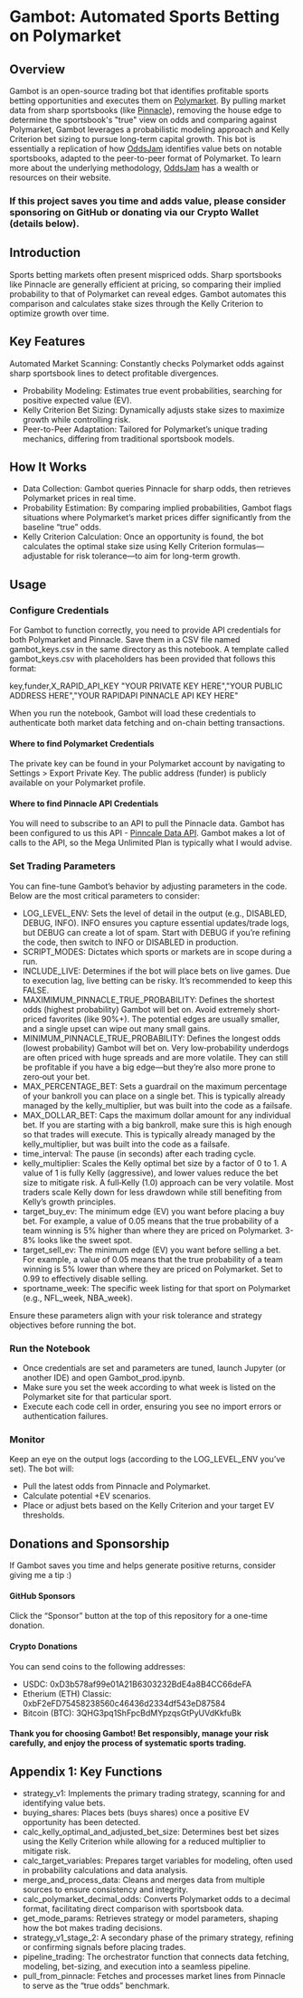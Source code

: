 # Gambot: Automated Sports Betting on Polymarket
## Overview
Gambot is an open-source trading bot that identifies profitable sports betting opportunities and executes them on [Polymarket](https://polymarket.com/). By pulling market data from sharp sportsbooks (like [Pinnacle](https://www.pinnacle.com/en/)), removing the house edge to determine the sportsbook's "true" view on odds and comparing against Polymarket, Gambot leverages a probabilistic modeling approach and Kelly Criterion bet sizing to pursue long-term capital growth.
This bot is essentially a replication of how [OddsJam](https://oddsjam.com/?ref=mzawnti) identifies value bets on notable sportsbooks, adapted to the peer-to-peer format of Polymarket. To learn more about the underlying methodology, [OddsJam](https://oddsjam.com/?ref=mzawnti) has a wealth or resources on their website.

### If this project saves you time and adds value, please consider sponsoring on GitHub or donating via our Crypto Wallet (details below).

## Introduction
Sports betting markets often present mispriced odds. Sharp sportsbooks like Pinnacle are generally efficient at pricing, so comparing their implied probability to that of Polymarket can reveal edges. Gambot automates this comparison and calculates stake sizes through the Kelly Criterion to optimize growth over time.

## Key Features
Automated Market Scanning: Constantly checks Polymarket odds against sharp sportsbook lines to detect profitable divergences.

- Probability Modeling: Estimates true event probabilities, searching for positive expected value (EV).
- Kelly Criterion Bet Sizing: Dynamically adjusts stake sizes to maximize growth while controlling risk.
- Peer-to-Peer Adaptation: Tailored for Polymarket’s unique trading mechanics, differing from traditional sportsbook models.

## How It Works
- Data Collection: Gambot queries Pinnacle for sharp odds, then retrieves Polymarket prices in real time.
- Probability Estimation: By comparing implied probabilities, Gambot flags situations where Polymarket’s market prices differ significantly from the baseline “true” odds.
- Kelly Criterion Calculation: Once an opportunity is found, the bot calculates the optimal stake size using Kelly Criterion formulas—adjustable for risk tolerance—to aim for long-term growth.

## Usage
### Configure Credentials
For Gambot to function correctly, you need to provide API credentials for both Polymarket and Pinnacle. Save them in a CSV file named gambot_keys.csv in the same directory as this notebook.
A template called gambot_keys.csv with placeholders has been provided that follows this format:

key,funder,X_RAPID_API_KEY
"YOUR PRIVATE KEY HERE","YOUR PUBLIC ADDRESS HERE","YOUR RAPIDAPI PINNACLE API KEY HERE"

When you run the notebook, Gambot will load these credentials to authenticate both market data fetching and on-chain betting transactions.

#### Where to find Polymarket Credentials
The private key can be found in your Polymarket account by navigating to Settings > Export Private Key. The public address (funder) is publicly available on your Polymarket profile.

#### Where to find Pinnacle API Credentials
You will need to subscribe to an API to pull the Pinnacle data. Gambot has been configured to us this API - [Pinncale Data API](https://rapidapi.com/tipsters/api/pinnacle-odds). Gambot makes a lot of calls to the API, so the Mega Unlimited Plan is typically what I would advise.

### Set Trading Parameters
You can fine-tune Gambot’s behavior by adjusting parameters in the code. Below are the most critical parameters to consider:

- LOG_LEVEL_ENV: Sets the level of detail in the output (e.g., DISABLED, DEBUG, INFO). INFO ensures you capture essential updates/trade logs, but DEBUG can create a lot of spam. Start with DEBUG if you’re refining the code, then switch to INFO or DISABLED in production.
- SCRIPT_MODES: Dictates which sports or markets are in scope during a run.
- INCLUDE_LIVE: Determines if the bot will place bets on live games. Due to execution lag, live betting can be risky. It’s recommended to keep this FALSE.
- MAXIMIMUM_PINNACLE_TRUE_PROBABILITY: Defines the shortest odds (highest probability) Gambot will bet on. Avoid extremely short‐priced favorites (like 90%+). The potential edges are usually smaller, and a single upset can wipe out many small gains.
- MINIMUM_PINNACLE_TRUE_PROBABILITY: Defines the longest odds (lowest probability) Gambot will bet on. Very low‐probability underdogs are often priced with huge spreads and are more volatile. They can still be profitable if you have a big edge—but they’re also more prone to zero‐out your bet.
- MAX_PERCENTAGE_BET: Sets a guardrail on the maximum percentage of your bankroll you can place on a single bet. This is typically already managed by the kelly_multiplier, but was built into the code as a failsafe.
- MAX_DOLLAR_BET: Caps the maximum dollar amount for any individual bet. If you are starting with a big bankroll, make sure this is high enough so that trades will execute. This is typically already managed by the kelly_multiplier, but was built into the code as a failsafe.
- time_interval: The pause (in seconds) after each trading cycle.
- kelly_multiplier: Scales the Kelly optimal bet size by a factor of 0 to 1. A value of 1 is fully Kelly (aggressive), and lower values reduce the bet size to mitigate risk. A full‐Kelly (1.0) approach can be very volatile. Most traders scale Kelly down for less drawdown while still benefiting from Kelly’s growth principles.
- target_buy_ev: The minimum edge (EV) you want before placing a buy bet. For example, a value of 0.05 means that the true probability of a team winning is 5% higher than where they are priced on Polymarket. 3-8% looks like the sweet spot.
- target_sell_ev: The minimum edge (EV) you want before selling a bet. For example, a value of 0.05 means that the true probability of a team winning is 5% lower than where they are priced on Polymarket. Set to 0.99 to effectively disable selling.
- sportname_week: The specific week listing for that sport on Polymarket (e.g., NFL_week, NBA_week).

Ensure these parameters align with your risk tolerance and strategy objectives before running the bot.

### Run the Notebook
- Once credentials are set and parameters are tuned, launch Jupyter (or another IDE) and open Gambot_prod.ipynb.
- Make sure you set the week according to what week is listed on the Polymarket site for that particular sport.
- Execute each code cell in order, ensuring you see no import errors or authentication failures.

### Monitor
Keep an eye on the output logs (according to the LOG_LEVEL_ENV you’ve set). The bot will:
- Pull the latest odds from Pinnacle and Polymarket.
- Calculate potential +EV scenarios.
- Place or adjust bets based on the Kelly Criterion and your target EV thresholds.

## Donations and Sponsorship
If Gambot saves you time and helps generate positive returns, consider giving me a tip :) 

#### GitHub Sponsors
Click the “Sponsor” button at the top of this repository for a one-time donation.

#### Crypto Donations
You can send coins to the following addresses:
- USDC: 0xD3b578af99e01A21B6303232BdE4a8B4CC66deFA
- Etherium (ETH) Classic: 0xbF2eFD75458238560c46436d2334df543eD87584
- Bitcoin (BTC): 3QHG3pq1ShFpcBdMYpzqsGtPyUVdKkfuBk

#### Thank you for choosing Gambot! Bet responsibly, manage your risk carefully, and enjoy the process of systematic sports trading.

## Appendix 1: Key Functions
- strategy_v1:  Implements the primary trading strategy, scanning for and identifying value bets.
- buying_shares:  Places bets (buys shares) once a positive EV opportunity has been detected.
- calc_kelly_optimal_and_adjusted_bet_size: Determines best bet sizes using the Kelly Criterion while allowing for a reduced multiplier to mitigate risk.
- calc_target_variables: Prepares target variables for modeling, often used in probability calculations and data analysis.
- merge_and_process_data: Cleans and merges data from multiple sources to ensure consistency and integrity.
- calc_polymarket_decimal_odds: Converts Polymarket odds to a decimal format, facilitating direct comparison with sportsbook data.
- get_mode_params: Retrieves strategy or model parameters, shaping how the bot makes trading decisions.
- strategy_v1_stage_2: A secondary phase of the primary strategy, refining or confirming signals before placing trades.
- pipeline_trading: The orchestrator function that connects data fetching, modeling, bet-sizing, and execution into a seamless pipeline.
- pull_from_pinnacle: Fetches and processes market lines from Pinnacle to serve as the “true odds” benchmark.
